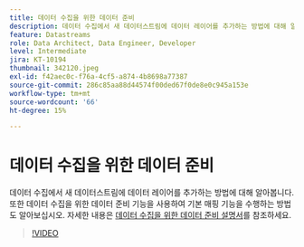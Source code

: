 ```yaml
---
title: 데이터 수집을 위한 데이터 준비
description: 데이터 수집에서 새 데이터스트림에 데이터 레이어를 추가하는 방법에 대해 알아봅니다.
feature: Datastreams
role: Data Architect, Data Engineer, Developer
level: Intermediate
jira: KT-10194
thumbnail: 342120.jpeg
exl-id: f42aec0c-f76a-4cf5-a874-4b8698a77387
source-git-commit: 286c85aa88d44574f00ded67f0de8e0c945a153e
workflow-type: tm+mt
source-wordcount: '66'
ht-degree: 15%

---
```


# 데이터 수집을 위한 데이터 준비

데이터 수집에서 새 데이터스트림에 데이터 레이어를 추가하는 방법에 대해 알아봅니다. 또한 데이터 수집을 위한 데이터 준비 기능을 사용하여 기본 매핑 기능을 수행하는 방법도 알아보십시오. 자세한 내용은 [데이터 수집을 위한 데이터 준비 설명서](https://experienceleague.adobe.com/docs/experience-platform/edge/fundamentals/datastreams.html?lang=ko#data-prep)를 참조하세요.

>[!VIDEO](https://video.tv.adobe.com/v/342120/?learn=on&enablevpops)
